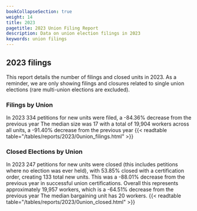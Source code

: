 ```yaml
---
bookCollapseSection: true
weight: 14
title: 2023
pagetitle: 2023 Union Filing Report
description: Data on union election filings in 2023
keywords: union filings
---
```


## 2023 filings

This report details the number of filings and closed units in 2023. As a reminder, we are only showing filings and closures related to single union elections (rare multi-union elections are excluded).

### Filings by Union
In 2023 334 petitions for new units were filed, a -84.36% decrease from the previous year The median size was 17 with a total of 19,904 workers across all units, a -91.40% decrease from the previous year
{{< readtable table="/tables/reports/2023/0union_filings.html" >}}

### Closed Elections by Union
In 2023 247 petitions for new units were closed (this includes petitions where no election was ever held), with 53.85% closed with a certification order, creating 133 total new units. This was a -88.01% decrease from the previous year in successful union certifications. Overall this represents approximately 19,957 workers, which is a -64.51% decrease from the previous year The median bargaining unit has 20 workers.
{{< readtable table="/tables/reports/2023/0union_closed.html" >}}
